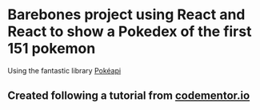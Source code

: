 # Barebones project using React and React to show a Pokedex of the first 151 pokemon  

Using the fantastic library [Pokéapi](http://pokeapi.co/)    

## Created following a tutorial from [codementor.io](https://www.codementor.io/bhargavponnapalli/building-a-pokedex-with-react-1-gdxwr8wee)
